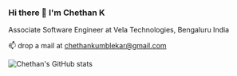 ### Hi there 👋 I'm Chethan K
Associate Software Engineer at Vela Technologies, Bengaluru India

📫 drop a mail at chethankumblekar@gmail.com

![Chethan's GitHub stats](https://github-readme-stats.vercel.app/api?username=kc015800&show_icons=true&theme=radical)
